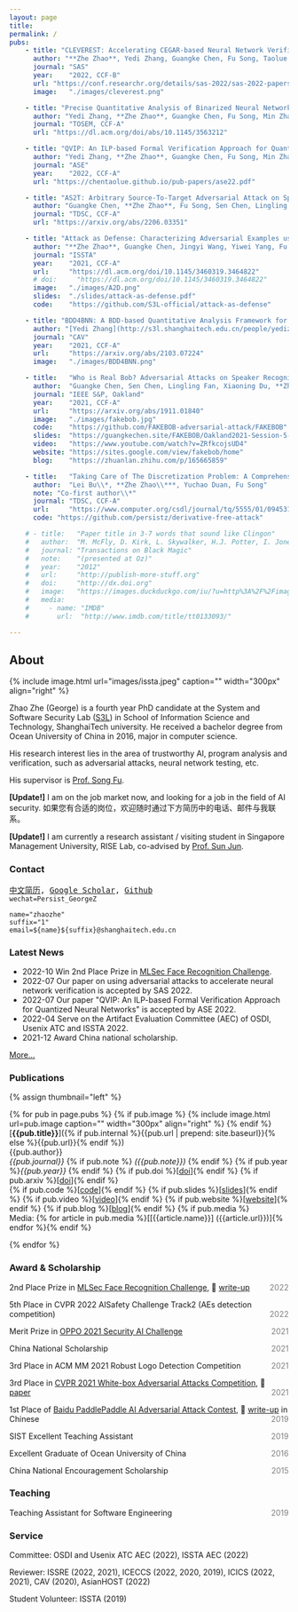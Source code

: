 ```yaml
---
layout: page
title:  
permalink: /
pubs:
    - title: "CLEVEREST: Accelerating CEGAR-based Neural Network Verification via Adversarial Attacks"
      author: "**Zhe Zhao**, Yedi Zhang, Guangke Chen, Fu Song, Taolue Chen and Jiaxiang Liu"
      journal: "SAS"
      year:    "2022, CCF-B"
      url: "https://conf.researchr.org/details/sas-2022/sas-2022-papers/13/CLEVEREST-Accelerating-CEGAR-based-Neural-Network-Verification-via-Adversarial-Attac"
      image:   "./images/cleverest.png"

    - title: "Precise Quantitative Analysis of Binarized Neural Networks: A BDD-based Approach"
      author: "Yedi Zhang, **Zhe Zhao**, Guangke Chen, Fu Song, Min Zhang, Taolue Chen"
      journal: "TOSEM, CCF-A"
      url: "https://dl.acm.org/doi/abs/10.1145/3563212"

    - title: "QVIP: An ILP-based Formal Verification Approach for Quantized Neural Networks"
      author: "Yedi Zhang, **Zhe Zhao**, Guangke Chen, Fu Song, Min Zhang, Taolue Chen, Jun Sun"
      journal: "ASE"
      year:    "2022, CCF-A"
      url: "https://chentaolue.github.io/pub-papers/ase22.pdf"

    - title: "AS2T: Arbitrary Source-To-Target Adversarial Attack on Speaker Recognition Systems"
      author: "Guangke Chen, **Zhe Zhao**, Fu Song, Sen Chen, Lingling Fan, Yang Liu"
      journal: "TDSC, CCF-A"
      url: "https://arxiv.org/abs/2206.03351"

    - title: "Attack as Defense: Characterizing Adversarial Examples using Robustness"
      author: "**Zhe Zhao**, Guangke Chen, Jingyi Wang, Yiwei Yang, Fu Song, Jun Sun"
      journal: "ISSTA"
      year:    "2021, CCF-A"
      url:     "https://dl.acm.org/doi/10.1145/3460319.3464822"
      # doi:     "https://dl.acm.org/doi/10.1145/3460319.3464822"
      image:   "./images/A2D.png"
      slides:  "./slides/attack-as-defense.pdf"
      code:    "https://github.com/S3L-official/attack-as-defense"

    - title: "BDD4BNN: A BDD-based Quantitative Analysis Framework for Binarized Neural Networks"
      author: "[Yedi Zhang](http://s3l.shanghaitech.edu.cn/people/yedizhang/), **Zhe Zhao**, Guangke Chen, Fu Song, Taolue Chen"
      journal: "CAV"
      year:    "2021, CCF-A"
      url:     "https://arxiv.org/abs/2103.07224"
      image:   "./images/BDD4BNN.png"

    - title:   "Who is Real Bob? Adversarial Attacks on Speaker Recognition Systems"
      author:  "Guangke Chen, Sen Chen, Lingling Fan, Xiaoning Du, **Zhe Zhao**, Fu Song, Yang Liu"
      journal: "IEEE S&P, Oakland"
      year:    "2021, CCF-A"
      url:     "https://arxiv.org/abs/1911.01840"
      image:   "./images/fakebob.jpg"
      code:    "https://github.com/FAKEBOB-adversarial-attack/FAKEBOB"
      slides:  "https://guangkechen.site/FAKEBOB/Oakland2021-Session-5-GuangkeChen-WhoisRealBob.pdf"
      video:   "https://www.youtube.com/watch?v=ZRfkcojsUD4"
      website: "https://sites.google.com/view/fakebob/home"
      blog:    "https://zhuanlan.zhihu.com/p/165665859"

    - title:   "Taking Care of The Discretization Problem: A Comprehensive Study of the Discretization Problem and A Black-Box Adversarial Attack in Discrete Integer Domain"
      author:  "Lei Bu\\*, **Zhe Zhao\\***, Yuchao Duan, Fu Song"
      note: "Co-first author\\*"
      journal: "TDSC, CCF-A"
      url:     "https://www.computer.org/csdl/journal/tq/5555/01/09453106/1ulCF8QBphC"
      code: "https://github.com/persistz/derivative-free-attack"

    # - title:   "Paper title in 3-7 words that sound like Clingon"
    #   author:  "M. McFly, D. Kirk, L. Skywalker, H.J. Potter, I. Jones, H. Houdini"
    #   journal: "Transactions on Black Magic"
    #   note:    "(presented at Oz)"
    #   year:    "2012"
    #   url:     "http://publish-more-stuff.org"
    #   doi:     "http://dx.doi.org"
    #   image:   "https://images.duckduckgo.com/iu/?u=http%3A%2F%2Fimages.moviepostershop.com%2Fthe-matrix-movie-poster-1999-1020518087.jpg&f=1"
    #   media:
    #     - name: "IMDB"
    #       url:  "http://www.imdb.com/title/tt0133093/"

---
```


## About
<!-- Photo with [Chao Peng](https://chao-peng.github.io/), \\[Shangwen Wang](https://shangwenwang.github.io/), \\[Pengfei Gao](https://s3l.shanghaitech.edu.cn/people/pengfeigao.html) during the ISSTA 2019 -->
{% include image.html url="images/issta.jpeg" caption="" width="300px" align="right" %}

Zhao Zhe (George) is a fourth year PhD candidate at the System and Software Security Lab 
(<a href="https://s3l.shanghaitech.edu.cn/">S3L</a>) in School of Information Science and Technology, ShanghaiTech university. 
He received a bachelor degree from Ocean University of China in 2016, 
major in computer science.
<!-- then joint HP as an automation testing engineer 
until becoming a member of S3L. -->

His research interest lies in the area of trustworthy AI, program analysis and verification, 
such as adversarial attacks, neural network testing, etc.
<!-- He is currently doing research in defining code coverage metrics for GPU programs and automated test case generation, reduction and execution. --> 
His supervisor is <a href="http://faculty.sist.shanghaitech.edu.cn/faculty/songfu/">Prof. Song Fu</a>.

**[Update!]** I am on the job market now, and looking for a job in the field of AI security. 如果您有合适的岗位，欢迎随时通过下方简历中的电话、邮件与我联系。

**[Update!]** I am currently a research assistant / visiting student in Singapore Management University, RISE Lab, co-advised by <a href="http://sunjun.site/">Prof. Sun Jun</a>.

### Contact 

<pre>
<a href="ZheZhao_resume_zh.pdf">中文简历</a>, <a href="https://scholar.google.com/citations?user=OIfDICcAAAAJ&hl=en">Google Scholar</a>, <a href="https://github.com/persistz">Github</a>
<code class="language-bash hljs">wechat=Persist_GeorgeZ

name=<span class="hljs-string">"zhaozhe"</span>
suffix=<span class="hljs-string">"1"</span>
email=<span class="hljs-variable">${name}</span><span class="hljs-variable">${suffix}</span>@shanghaitech.edu.cn
</code></pre>


### Latest News

<ul class="listing">

<li class="listing-item">
<time datetime="2022">2022-10</time>
	Win 2nd Place Prize in <a href="https://mlsec.io/">MLSec Face Recognition Challenge</a>.
</li>

<li class="listing-item">
<time datetime="2022">2022-07</time>
	Our paper on using adversarial attacks to accelerate neural network verification is accepted by SAS 2022.
</li>

<li class="listing-item">
<time datetime="2022">2022-07</time>
	Our paper "QVIP: An ILP-based  Formal Verification Approach for Quantized Neural Networks" is accepted by ASE 2022.
</li>

<li class="listing-item">
<time datetime="2022">2022-04</time>
	Serve on the Artifact Evaluation Committee (AEC) of OSDI, Usenix ATC and ISSTA 2022.
</li>

<li class="listing-item">
<time datetime="2021">2021-12</time>
	Award China national scholarship.
</li>
</ul>

<a href="./news">More...</a>

### Publications

{% assign thumbnail="left" %}

{% for pub in page.pubs %}
{% if pub.image %}
{% include image.html url=pub.image caption="" width="300px" align="right" %}
{% endif %}
[**{{pub.title}}**]({% if pub.internal %}{{pub.url | prepend: site.baseurl}}{% else %}{{pub.url}}{% endif %})<br />
{{pub.author}}<br />
*{{pub.journal}}*
{% if pub.note %} *({{pub.note}})* {% endif %} {% if pub.year %}*{{pub.year}}* {% endif %} {% if pub.doi %}[[doi]({{pub.doi}})]{% endif %} {% if pub.arxiv %}[[doi]({{pub.arxiv}})]{% endif %} <br /> {% if pub.code %}[[code]({{pub.code}})]{% endif %} {% if pub.slides %}[[slides]({{pub.slides}})]{% endif %} {% if pub.video %}[[video]({{pub.video}})]{% endif %} {% if pub.website %}[[website]({{pub.website}})]{% endif %} {% if pub.blog %}[[blog]({{pub.blog}})]{% endif %}
{% if pub.media %}<br />Media: {% for article in pub.media %}[[{{article.name}}]
({{article.url}})]{% endfor %}{% endif %}

{% endfor %}

### Award & Scholarship

2nd Place Prize in <a href="https://mlsec.io/">MLSec Face Recognition Challenge</a>, 📃 <a href="https://github.com/persistz/2022-machine-learning-security-evasion-competition/blob/main/biometric/write-up.md">write-up</a> <span style="float:right;color:gray">2022</span>

5th Place in CVPR 2022 AISafety Challenge Track2 (AEs detection competition) <span style="float:right;color:gray">2022</span>

Merit Prize in <a href="https://security.oppo.com/challenge/home.html">OPPO 2021 Security AI Challenge</a><span style="float:right;color:gray">2021</span>

China National Scholarship <span style="float:right;color:gray">2021</span>

3rd Place in ACM MM 2021 Robust Logo Detection Competition <span style="float:right;color:gray">2021</span>

3rd Place in <a href="https://aisecure-workshop.github.io/amlcvpr2021/">CVPR 2021 White-box Adversarial Attacks Competition</a>, 📃 <a href='https://arxiv.org/abs/2110.08042'>paper</a> <span style="float:right;color:gray">2021</span>

1st Place of <a href="https://aistudio.baidu.com/aistudio/competition/detail/15">Baidu PaddlePaddle AI Adversarial Attack Contest</a>, 📃 <a href="https://github.com/persistz/baidu_ai_attack_SSC">write-up</a> in Chinese<span style="float:right;color:gray">2019</span>

SIST Excellent Teaching Assistant <span style="float:right;color:gray">2019</span>

Excellent Graduate of Ocean University of China <span style="float:right;color:gray">2016</span>

China National Encouragement Scholarship <span style="float:right;color:gray">2015</span>

### Teaching
Teaching Assistant for Software Engineering <span style="float:right;color:gray">2019</span>

### Service
Committee: OSDI and Usenix ATC AEC (2022), ISSTA AEC (2022)

Reviewer: ISSRE (2022, 2021), ICECCS (2022, 2020, 2019), ICICS (2022, 2021), CAV (2020), AsianHOST (2022)

Student Volunteer: ISSTA (2019)
